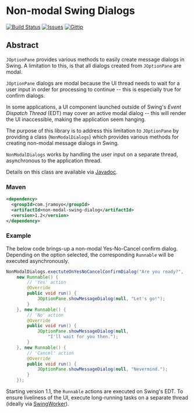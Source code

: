 # Non-modal Swing Dialogs
[![Build Status](http://img.shields.io/travis/jramoyo/non-modal-swing-dialog.svg?style=flat)](https://travis-ci.org/jramoyo/non-modal-swing-dialog)
[![Issues](http://img.shields.io/github/issues/jramoyo/non-modal-swing-dialog.svg?style=flat)](https://github.com/jramoyo/non-modal-swing-dialog/issues?state=open)
[![Gittip](http://img.shields.io/gittip/jramoyo.svg?style=flat)](https://www.gittip.com/jramoyo/)

## Abstract
`JOptionPane` provides various methods to easily create message dialogs in Swing. A limitation to this, is that all dialogs created from `JOptionPane` are modal. 

`JOptionPane` dialogs are modal because the UI thread needs to wait for a user input in order for processing to continue -- this is especially true for confirm dialogs.

In some applications, a UI component launched outside of Swing's _Event Dispatch Thread_ (EDT) may cover an active modal dialog -- this will render the UI inaccessible, making the application seem hanging.

The purpose of this library is to address this limitation to `JOptionPane` by providing a class (`NonModalDialogs`) which provides various methods for creating non-modal message dialogs in Swing.

`NonModalDialogs` works by handling the user input on a separate thread, asynchronous to the application thread.

Details on this class are available via [Javadoc](https://non-modal-swing-dialog.googlecode.com/svn/javadoc/index.html).

### Maven
```xml
<dependency>
  <groupId>com.jramoyo</groupId>
  <artifactId>non-modal-swing-dialog</artifactId>
  <version>1.2</version>
</dependency>
```

### Example
The below code brings-up a non-modal Yes-No-Cancel confirm dialog. Depending on the option selected, the corresponding `Runnable` will be executed asynchronously.

```java
NonModalDialogs.exectuteOnYesNoCancelConfirmDialog("Are you ready?",
	new Runnable() {
		// 'Yes' action
		@Override
		public void run() {
			JOptionPane.showMessageDialog(null, "Let's go!");
		}
	}, new Runnable() {
		// 'No' action
		@Override
		public void run() {
			JOptionPane.showMessageDialog(null,
				"I'll wait for you then.");
		}
	}, new Runnable() {
		// 'Cancel' action
		@Override
		public void run() {
			JOptionPane.showMessageDialog(null, "Nevermind.");
		}
	});
```

Starting version 1.1, the `Runnable` actions are executed on Swing's EDT. To ensure liveliness of the UI, execute long-running tasks on a separate thread (ideally via [SwingWorker](http://docs.oracle.com/javase/6/docs/api/javax/swing/SwingWorker.html)).
